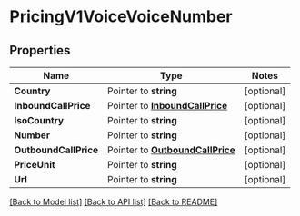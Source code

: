 # PricingV1VoiceVoiceNumber

## Properties
Name | Type | Notes
------------ | ------------- | -------------
**Country** | Pointer to **string** | [optional] 
**InboundCallPrice** | Pointer to [**InboundCallPrice**](inbound_call_price.md) | [optional] 
**IsoCountry** | Pointer to **string** | [optional] 
**Number** | Pointer to **string** | [optional] 
**OutboundCallPrice** | Pointer to [**OutboundCallPrice**](outbound_call_price.md) | [optional] 
**PriceUnit** | Pointer to **string** | [optional] 
**Url** | Pointer to **string** | [optional] 

[[Back to Model list]](../README.md#documentation-for-models) [[Back to API list]](../README.md#documentation-for-api-endpoints) [[Back to README]](../README.md)


